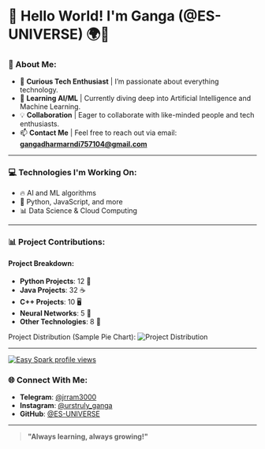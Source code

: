 # 👋 Hello World! I'm Ganga (@ES-UNIVERSE) 🌍🚀

### 🌟 About Me:
- 🧠 **Curious Tech Enthusiast** | I’m passionate about everything technology.
- 🌱 **Learning AI/ML** | Currently diving deep into Artificial Intelligence and Machine Learning.
- 💡 **Collaboration** | Eager to collaborate with like-minded people and tech enthusiasts.
- 📫 **Contact Me** | Feel free to reach out via email: **gangadharmarndi757104@gmail.com**

---

### 💻 Technologies I'm Working On:
- 🔥 AI and ML algorithms
- 🚀 Python, JavaScript, and more
- 📊 Data Science & Cloud Computing

---

### 📊 Project Contributions:

#### **Project Breakdown**:
- **Python Projects**: 12 🐍
- **Java Projects**: 32 ☕
- **C++ Projects**: 10 🖥️
- **Neural Networks**: 5 🧠
- **Other Technologies**: 8 🔧


Project Distribution (Sample Pie Chart):
![Project Distribution](https://quickchart.io/chart?c=%7Btype%3A%27pie%27%2Cdata%3A%7Blabels%3A%5B%27Python%27%2C%27Java%27%2C%27C%2B%2B%27%2C%27Neural%20Networks%27%2C%27Others%27%5D%2Cdatasets%3A%5B%7Bdata%3A%5B12%2C11%2C4%2C5%2C8%2D%7D%5D%7D%2Coptions%3A%7Bplugins%3A%7Blegend%3A%7Bposition%3A%27right%27%7D%7D%7D%7D&width=200&height=200)


---
[![Easy Spark profile views](https://u8views.com/api/v1/github/profiles/150267024/views/day-week-month-total-count.svg)](https://u8views.com/github/ES-UNIVERSE)



### 🌐 Connect With Me:
- **Telegram**: [@jrram3000](https://t.me/jrram3000)
- **Instagram**: [@urstruly_ganga](https://www.instagram.com/urstruly_ganga/)
- **GitHub**: [@ES-UNIVERSE](https://github.com/ES-UNIVERSE)

---

> **"Always learning, always growing!"**

<!---
ES-UNIVERSE/ES-UNIVERSE is a ✨ special ✨ repository because its `README.md` (this file) appears on your GitHub profile.
You can click the Preview link to take a look at your changes.
--->

